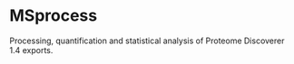 # MSprocess
Processing, quantification and statistical analysis of Proteome Discoverer 1.4 exports.
